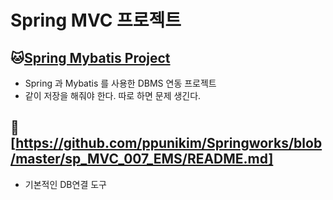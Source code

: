 # Spring MVC 프로젝트

## :cat:[Spring Mybatis Project](https://github.com/ppunikim/Springworks/tree/master/spMVC_003_SchoolV5)
* Spring 과 Mybatis 를 사용한 DBMS 연동 프로젝트
* 같이 저장을 해줘야 한다. 따로 하면 문제 생긴다.

## :dog:[https://github.com/ppunikim/Springworks/blob/master/sp_MVC_007_EMS/README.md]
* 기본적인 DB연결 도구
